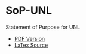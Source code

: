 # SoP-UNL
Statement of Purpose for UNL

- [PDF Version](./sop_UNL.pdf)
- [LaTex Source](./sop_UNL.tex)